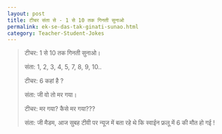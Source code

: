 ```yaml
---
layout: post
title: टीचर संता से - 1 से 10 तक गिनती सुनाओ
permalink: ek-se-das-tak-ginati-sunao.html
category: Teacher-Student-Jokes
---
```

> टीचर: 1 से 10 तक गिनती सुनाओ।
> 
> संता: 1, 2, 3, 4, 5, 7, 8, 9, 10..
> 
> टीचर: 6 कहां है ?
> 
> संता: जी वो तो मर गया।
> 
> टीचर: मर गया? कैसे मर गया???
> 
> संता: जी मैडम, आज सुबह टीवी पर न्यूज में बता रहे थे कि स्वाईन फ्रलू में 6 की मौत हो गई !
